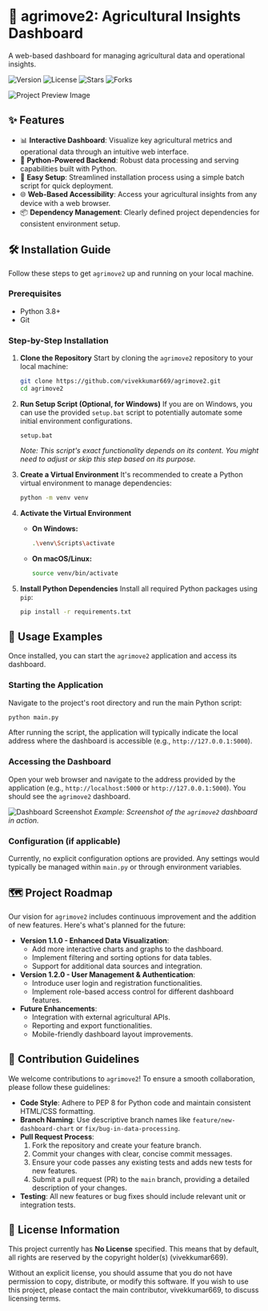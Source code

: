 # 🌾 agrimove2: Agricultural Insights Dashboard

A web-based dashboard for managing agricultural data and operational insights.

![Version](https://img.shields.io/badge/version-1.0.0-blue) ![License](https://img.shields.io/badge/license-None-lightgrey) ![Stars](https://img.shields.io/github/stars/vivekkumar669/agrimove2?style=social) ![Forks](https://img.shields.io/github/forks/vivekkumar669/agrimove2?style=social)

![Project Preview Image](/preview_example.png)


## ✨ Features

*   📊 **Interactive Dashboard**: Visualize key agricultural metrics and operational data through an intuitive web interface.
*   🐍 **Python-Powered Backend**: Robust data processing and serving capabilities built with Python.
*   🚀 **Easy Setup**: Streamlined installation process using a simple batch script for quick deployment.
*   🌐 **Web-Based Accessibility**: Access your agricultural insights from any device with a web browser.
*   📦 **Dependency Management**: Clearly defined project dependencies for consistent environment setup.


## 🛠️ Installation Guide

Follow these steps to get `agrimove2` up and running on your local machine.

### Prerequisites

*   Python 3.8+
*   Git

### Step-by-Step Installation

1.  **Clone the Repository**
    Start by cloning the `agrimove2` repository to your local machine:

    ```bash
    git clone https://github.com/vivekkumar669/agrimove2.git
    cd agrimove2
    ```

2.  **Run Setup Script (Optional, for Windows)**
    If you are on Windows, you can use the provided `setup.bat` script to potentially automate some initial environment configurations.

    ```batch
    setup.bat
    ```
    *Note: This script's exact functionality depends on its content. You might need to adjust or skip this step based on its purpose.*

3.  **Create a Virtual Environment**
    It's recommended to create a Python virtual environment to manage dependencies:

    ```bash
    python -m venv venv
    ```

4.  **Activate the Virtual Environment**
    *   **On Windows:**
        ```bash
        .\venv\Scripts\activate
        ```
    *   **On macOS/Linux:**
        ```bash
        source venv/bin/activate
        ```

5.  **Install Python Dependencies**
    Install all required Python packages using `pip`:

    ```bash
    pip install -r requirements.txt
    ```


## 🚀 Usage Examples

Once installed, you can start the `agrimove2` application and access its dashboard.

### Starting the Application

Navigate to the project's root directory and run the main Python script:

```bash
python main.py
```

After running the script, the application will typically indicate the local address where the dashboard is accessible (e.g., `http://127.0.0.1:5000`).

### Accessing the Dashboard

Open your web browser and navigate to the address provided by the application (e.g., `http://localhost:5000` or `http://127.0.0.1:5000`). You should see the `agrimove2` dashboard.

![Dashboard Screenshot](/usage_screenshot.png)
*Example: Screenshot of the `agrimove2` dashboard in action.*

### Configuration (if applicable)

Currently, no explicit configuration options are provided. Any settings would typically be managed within `main.py` or through environment variables.


## 🗺️ Project Roadmap

Our vision for `agrimove2` includes continuous improvement and the addition of new features. Here's what's planned for the future:

*   **Version 1.1.0 - Enhanced Data Visualization**:
    *   Add more interactive charts and graphs to the dashboard.
    *   Implement filtering and sorting options for data tables.
    *   Support for additional data sources and integration.
*   **Version 1.2.0 - User Management & Authentication**:
    *   Introduce user login and registration functionalities.
    *   Implement role-based access control for different dashboard features.
*   **Future Enhancements**:
    *   Integration with external agricultural APIs.
    *   Reporting and export functionalities.
    *   Mobile-friendly dashboard layout improvements.


## 🤝 Contribution Guidelines

We welcome contributions to `agrimove2`! To ensure a smooth collaboration, please follow these guidelines:

*   **Code Style**: Adhere to PEP 8 for Python code and maintain consistent HTML/CSS formatting.
*   **Branch Naming**: Use descriptive branch names like `feature/new-dashboard-chart` or `fix/bug-in-data-processing`.
*   **Pull Request Process**:
    1.  Fork the repository and create your feature branch.
    2.  Commit your changes with clear, concise commit messages.
    3.  Ensure your code passes any existing tests and adds new tests for new features.
    4.  Submit a pull request (PR) to the `main` branch, providing a detailed description of your changes.
*   **Testing**: All new features or bug fixes should include relevant unit or integration tests.


## 📄 License Information

This project currently has **No License** specified. This means that by default, all rights are reserved by the copyright holder(s) (vivekkumar669).

Without an explicit license, you should assume that you do not have permission to copy, distribute, or modify this software. If you wish to use this project, please contact the main contributor, vivekkumar669, to discuss licensing terms.